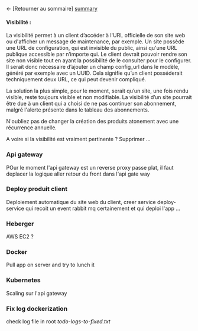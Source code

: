← [Retourner au sommaire] [summary]

#### Visibilité :

La visibilité permet à un client d’accéder à l'URL officielle de son site web ou d'afficher un message de maintenance, par exemple.
Un site possède une URL de configuration, qui est invisible du public, ainsi qu'une URL publique accessible par n’importe qui.
Le client devrait pouvoir rendre son site non visible tout en ayant la possibilité de le consulter pour le configurer.
Il serait donc nécessaire d’ajouter un champ config_url dans le modèle, généré par exemple avec un UUID.
Cela signifie qu’un client posséderait techniquement deux URL, ce qui peut devenir compliqué.

La solution la plus simple, pour le moment, serait qu’un site, une fois rendu visible, reste toujours visible et non modifiable.
La visibilité d’un site pourrait être due à un client qui a choisi de ne pas continuer son abonnement, malgré l'alerte présente dans le tableau des abonnements.

N'oubliez pas de changer la création des produits atonement avec une récurrence annuelle.

A voire si la visibilité est vraiment pertinente ? Supprimer ...

### Api gateway
POur le moment l'api gateway est un reverse proxy passe plat, il faut deplacer la logique aller retour du front dans l'api gate way

### Deploy produit client
Deploiement automatique du site web du client, creer service deploy-service qui recoit un event rabbit mq certainement et qui deploi l'app ...

### Heberger
AWS EC2 ?

### Docker
Pull app on server and try to lunch it

### Kubernetes
Scaling sur l'api gateway

### Fix log dockerization

check log file in root *todo-logs-to-fixed.txt*

[summary]: ../README.md
